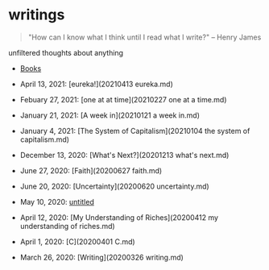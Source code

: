 # writings

> "How can I know what I think until I read what I write?" – Henry James

unfiltered thoughts about anything

- [Books](./books.md)

- April 13, 2021: [eureka!](20210413 eureka.md)
- Febuary 27, 2021: [one at at time](20210227 one at a time.md)
- January 21, 2021: [A week in](20210121 a week in.md)
- January 4, 2021: [The System of Capitalism](20210104 the system of capitalism.md)
- December 13, 2020: [What's Next?](20201213 what's next.md)
- June 27, 2020: [Faith](20200627 faith.md)
- June 20, 2020: [Uncertainty](20200620 uncertainty.md)
- May 10, 2020: [untitled](20200510.md)
- April 12, 2020: [My Understanding of Riches](20200412 my understanding of riches.md)
- April 1, 2020: [C](20200401 C.md)
- March 26, 2020: [Writing](20200326 writing.md)
